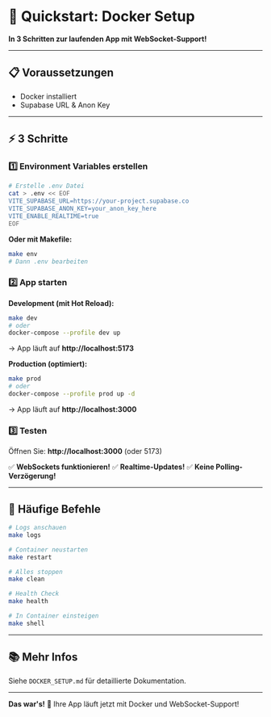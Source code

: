 # 🚀 Quickstart: Docker Setup

**In 3 Schritten zur laufenden App mit WebSocket-Support!**

---

## 📋 Voraussetzungen

- Docker installiert
- Supabase URL & Anon Key

---

## ⚡ 3 Schritte

### 1️⃣ Environment Variables erstellen

```bash
# Erstelle .env Datei
cat > .env << EOF
VITE_SUPABASE_URL=https://your-project.supabase.co
VITE_SUPABASE_ANON_KEY=your_anon_key_here
VITE_ENABLE_REALTIME=true
EOF
```

**Oder mit Makefile:**
```bash
make env
# Dann .env bearbeiten
```

### 2️⃣ App starten

**Development (mit Hot Reload):**
```bash
make dev
# oder
docker-compose --profile dev up
```
→ App läuft auf **http://localhost:5173**

**Production (optimiert):**
```bash
make prod
# oder
docker-compose --profile prod up -d
```
→ App läuft auf **http://localhost:3000**

### 3️⃣ Testen

Öffnen Sie: **http://localhost:3000** (oder 5173)

✅ **WebSockets funktionieren!**
✅ **Realtime-Updates!**
✅ **Keine Polling-Verzögerung!**

---

## 🎯 Häufige Befehle

```bash
# Logs anschauen
make logs

# Container neustarten
make restart

# Alles stoppen
make clean

# Health Check
make health

# In Container einsteigen
make shell
```

---

## 📚 Mehr Infos

Siehe `DOCKER_SETUP.md` für detaillierte Dokumentation.

---

**Das war's!** 🎉 Ihre App läuft jetzt mit Docker und WebSocket-Support!


